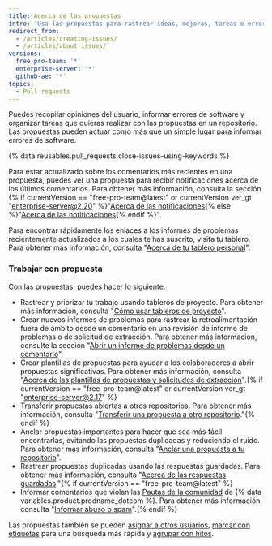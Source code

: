 ```yaml
---
title: Acerca de las propuestas
intro: 'Usa las propuestas para rastrear ideas, mejoras, tareas o errores para tu trabajo en {% data variables.product.product_name %}.'
redirect_from:
  - /articles/creating-issues/
  - /articles/about-issues/
versions:
  free-pro-team: '*'
  enterprise-server: '*'
  github-ae: '*'
topics:
  - Pull requests
---
```


Puedes recopilar opiniones del usuario, informar errores de software y organizar tareas que quieras realizar con las propuestas en un repositorio. Las propuestas pueden actuar como más que un simple lugar para informar errores de software.

{% data reusables.pull_requests.close-issues-using-keywords %}

Para estar actualizado sobre los comentarios más recientes en una propuesta, puedes ver una propuesta para recibir notificaciones acerca de los últimos comentarios. Para obtener más información, consulta la sección {% if currentVersion == "free-pro-team@latest" or currentVersion ver_gt "enterprise-server@2.20" %}"[Acerca de las notificaciones](/github/managing-subscriptions-and-notifications-on-github/about-notifications){% else %}"[Acerca de las notificaciones](/github/receiving-notifications-about-activity-on-github/about-notifications){% endif %}".

Para encontrar rápidamente los enlaces a los informes de problemas recientemente actualizados a los cuales te has suscrito, visita tu tablero. Para obtener más información, consulta "[Acerca de tu tablero personal](/articles/about-your-personal-dashboard)".

### Trabajar con propuesta

Con las propuestas, puedes hacer lo siguiente:
- Rastrear y priorizar tu trabajo usando tableros de proyecto. Para obtener más información, consulta "[Cómo usar tableros de proyecto](/articles/about-project-boards)".
- Crear nuevos informes de problemas para rastrear la retroalimentación fuera de ámbito desde un comentario en una revisión de informe de problemas o de solicitud de extracción. Para obtener más información, consulte la sección "[Abrir un informe de problemas desde un comentario](/github/managing-your-work-on-github/opening-an-issue-from-a-comment)".
- Crear plantillas de propuestas para ayudar a los colaboradores a abrir propuestas significativas. Para obtener más información, consulta "[Acerca de las plantillas de propuestas y solicitudes de extracción](/articles/about-issue-and-pull-request-templates)".{% if currentVersion == "free-pro-team@latest" or currentVersion ver_gt "enterprise-server@2.17" %}
- Transferir propuestas abiertas a otros repositorios. Para obtener más información, consulta "[Transferir una propuesta a otro repositorio](/articles/transferring-an-issue-to-another-repository)."{% endif %}
- Anclar propuestas importantes para hacer que sea más fácil encontrarlas, evitando las propuestas duplicadas y reduciendo el ruido. Para obtener más información, consulta "[Anclar una propuesta a tu repositorio](/articles/pinning-an-issue-to-your-repository)".
- Rastrear propuestas duplicadas usando las respuestas guardadas. Para obtener más información, consulta "[Acerca de las respuestas guardadas](/articles/about-saved-replies)."{% if currentVersion == "free-pro-team@latest" %}
- Informar comentarios que violan las [Pautas de la comunidad](/articles/github-community-guidelines) de {% data variables.product.prodname_dotcom %}. Para obtener más información, consulta "[Informar abuso o spam](/articles/reporting-abuse-or-spam)".{% endif %}

Las propuestas también se pueden [asignar a otros usuarios](/articles/assigning-issues-and-pull-requests-to-other-github-users), [marcar con etiquetas](/articles/applying-labels-to-issues-and-pull-requests) para una búsqueda más rápida y [agrupar con hitos](/articles/creating-and-editing-milestones-for-issues-and-pull-requests).
